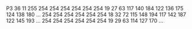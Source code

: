 P3
36 11
255
254 254 254  254 254 254   19  27  63  117 140 184  122 136 175  124 138 180  ...
254 254 254  254 254 254   18  32  72  115 148 194  117 142 187  122 145 193  ...
254 254 254  254 254 254   19  29  63  114 127 170  ...
